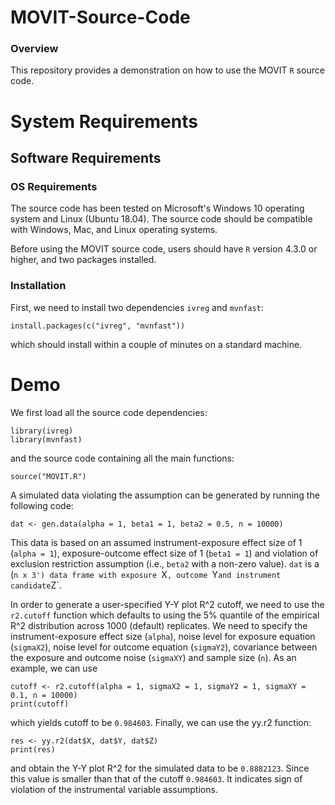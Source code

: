 # MOVIT-Source-Code

### Overview
This repository provides a demonstration on how to use the MOVIT `R` source code.

# System Requirements

## Software Requirements

### OS Requirements

The source code has been tested on Microsoft's Windows 10 operating system and Linux (Ubuntu 18.04). The source code should be compatible with Windows, Mac, and Linux operating systems.

Before using the MOVIT source code, users should have `R` version 4.3.0 or higher, and two packages installed.

### Installation  

First, we need to install two dependencies `ivreg` and `mvnfast`:

    install.packages(c("ivreg", "mvnfast"))
    
which should install within a couple of minutes on a standard machine.

# Demo

We first load all the source code dependencies:

```
library(ivreg)
library(mvnfast)
```

and the source code containing all the main functions:

```
source("MOVIT.R")
```

A simulated data violating the assumption can be generated by running the following code:

```
dat <- gen.data(alpha = 1, beta1 = 1, beta2 = 0.5, n = 10000)
```

This data is based on an assumed instrument-exposure effect size of 1 (`alpha = 1`), exposure-outcome effect size of 1 (`beta1 = 1`) and violation of exclusion restriction assumption (i.e., `beta2` with a non-zero value). `dat` is a (`n x 3') data frame with exposure `X`, outcome `Y` and instrument candidate `Z`.

In order to generate a user-specified Y-Y plot R^2 cutoff, we need to use the `r2.cutoff` function which defaults to using the 5% quantile of the empirical R^2 distribution across 1000 (default) replicates. We need to specify the instrument-exposure effect size (`alpha`), noise level for exposure equation (`sigmaX2`), noise level for outcome equation (`sigmaY2`), covariance between the exposure and outcome noise (`sigmaXY`) and sample size (`n`). As an example, we can use
```
cutoff <- r2.cutoff(alpha = 1, sigmaX2 = 1, sigmaY2 = 1, sigmaXY = 0.1, n = 10000)
print(cutoff)
```
which yields cutoff to be `0.984603`. Finally, we can use the yy.r2 function:
```
res <- yy.r2(dat$X, dat$Y, dat$Z)
print(res)
```
and obtain the Y-Y plot R^2 for the simulated data to be `0.8882123`. Since this value is smaller than that of the cutoff `0.984603`. It indicates sign of violation of the instrumental variable assumptions.
